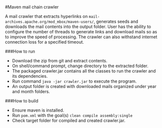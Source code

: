 #Maven mail chain crawler 

A mail crawler that extracts hyperlinks on ```mail-archives.apache.org/mod_mbox/maven-users/```, generates seeds 
and downloads the mail contents into the output folder. User has the ability to configure the number of threads 
to generate links and download mails so as to improve the speed of processing. 
The crawler can also withstand internet connection loss for a specified timeout. 

###How to run
  *  Download the zip from git and extract contents. 
  *  On shell/command prompt, change directory to the extracted folder. 
  *  The packaged crawler.jar contains all the classes to run the crawler and its dependencies.
  *  Run command ```java -jar crawler.jar``` to execute the program.
  *  An output folder is created with downloaded mails organized under year and month folders. 

###How to build 
  *  Ensure maven is installed. 
  *  Run ```pom.xml``` with the goal(s) ```clean compile assembly:single```
  *  Check target folder for compiled and created crawler.jar. 


